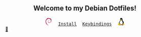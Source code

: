<div align = center>
<h2>Welcome to my Debian Dotfiles!</h2>
&ensp;<a href="https://debian.org/"><img src="https://raw.githubusercontent.com/FJrodafo/Dotfiles/main/Configs/Linux/Assets/Debian.svg" width="24" height="24" /></a>&ensp;
&ensp;<a href="./INSTALL.md"><kbd>Install</kbd></a>&ensp;
&ensp;<a href="./KEYBINDINGS.md"><kbd>Keybindings</kbd></a>&ensp;
&ensp;<a href="https://kernel.org/"><img src="https://raw.githubusercontent.com/FJrodafo/Dotfiles/main/Configs/Linux/Assets/Linux.svg" width="24" height="24" /></a>&ensp;
</div>
<link rel="stylesheet" href="./README.css">
<a class="scrollup" href="#top">&#x1F53C</a>